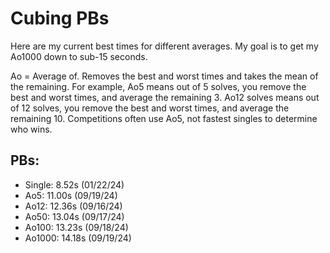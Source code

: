 # Cubing PBs

Here are my current best times for different averages. My goal is to get my Ao1000 down to sub-15 seconds.
 
Ao = Average of. Removes the best and worst times and takes the mean of the remaining.
For example, Ao5 means out of 5 solves, you remove the best and worst times, and average the remaining 3.
Ao12 solves means out of 12 solves, you remove the best and worst times, and average the remaining 10.
Competitions often use Ao5, not fastest singles to determine who wins.
 
## PBs: 
- Single: 8.52s (01/22/24)
- Ao5: 11.00s (09/19/24)
- Ao12: 12.36s (09/16/24)
- Ao50: 13.04s (09/17/24)
- Ao100: 13.23s (09/18/24)
- Ao1000: 14.18s (09/19/24)
